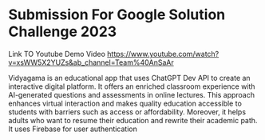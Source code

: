 # Submission For Google Solution Challenge 2023

Link TO Youtube Demo Video https://www.youtube.com/watch?v=xsWW5X2YUZs&ab_channel=Team%40AnSaAr

 Vidyagama is an educational app that uses ChatGPT Dev API to create an interactive digital platform. It offers an enriched
 classroom experience with AI-generated questions and assessments in online lectures. This approach enhances virtual
 interaction and makes quality education accessible to students with barriers such as access or affordability. Moreover, it
 helps adults who want to resume their education and rewrite their academic path. It uses Firebase for user authentication

